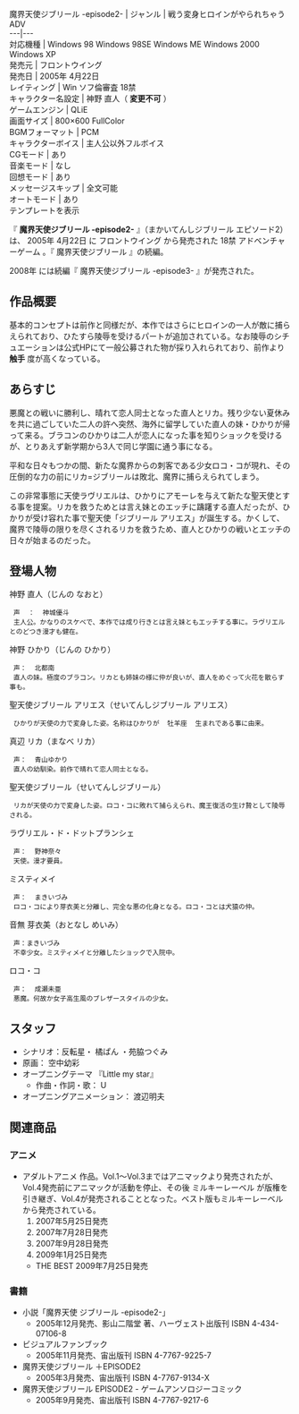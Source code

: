 魔界天使ジブリール -episode2-  |  ジャンル  |  戦う変身ヒロインがやられちゃう  ADV   
---|---  
対応機種  |  Windows 98  Windows 98SE  Windows ME  Windows 2000  Windows XP   
発売元  |  フロントウイング   
発売日  |  2005年  4月22日   
レイティング  |  Win ソフ倫審査 18禁   
キャラクター名設定  |  神野 直人（ **変更不可** ）   
ゲームエンジン  |  QLiE     
画面サイズ  |  800×600 FullColor   
BGMフォーマット  |  PCM   
キャラクターボイス  |  主人公以外フルボイス   
CGモード  |  あり   
音楽モード  |  なし   
回想モード  |  あり   
メッセージスキップ  |  全文可能   
オートモード  |  あり   
テンプレートを表示  
  
『 **魔界天使ジブリール -episode2-** 』（まかいてんしジブリール エピソード2）は、  2005年  4月22日  に  フロントウイング
から発売された  18禁  アドベンチャーゲーム  。『  魔界天使ジブリール  』の続編。

2008年  には続編『  魔界天使ジブリール -episode3-  』が発売された。

##  作品概要  

基本的コンセプトは前作と同様だが、本作ではさらにヒロインの一人が敵に捕らえられており、ひたすら陵辱を受けるパートが追加されている。なお陵辱のシチュエーションは公式HPにて一般公募された物が採り入れられており、前作より
**触手** 度が高くなっている。

##  あらすじ  

悪魔との戦いに勝利し、晴れて恋人同士となった直人とリカ。残り少ない夏休みを共に過ごしていた二人の許へ突然、海外に留学していた直人の妹・ひかりが帰って来る。ブラコンのひかりは二人が恋人になった事を知りショックを受けるが、とりあえず新学期から3人で同じ学園に通う事になる。

平和な日々もつかの間、新たな魔界からの刺客である少女ロコ・コが現れ、その圧倒的な力の前にリカ=ジブリールは敗北、魔界に捕らえられてしまう。

この非常事態に天使ラヴリエルは、ひかりにアモーレを与えて新たな聖天使とする事を提案。リカを救うためとは言え妹とのエッチに躊躇する直人だったが、ひかりが受け容れた事で聖天使「ジブリール
アリエス」が誕生する。かくして、魔界で陵辱の限りを尽くされるリカを救うため、直人とひかりの戦いとエッチの日々が始まるのだった。

##  登場人物  

神野 直人（じんの なおと）

     声  ：  神城優斗 
     主人公。かなりのスケベで、本作では成り行きとは言え妹ともエッチする事に。ラヴリエルとのどつき漫才も健在。 
神野 ひかり（じんの ひかり）

     声：  北都南 
     直人の妹。極度のブラコン。リカとも姉妹の様に仲が良いが、直人をめぐって火花を散らす事も。 

聖天使ジブリール アリエス（せいてんしジブリール アリエス）

     ひかりが天使の力で変身した姿。名称はひかりが  牡羊座  生まれである事に由来。 

真辺 リカ（まなべ リカ）

     声：  青山ゆかり 
     直人の幼馴染。前作で晴れて恋人同士となる。 

聖天使ジブリール（せいてんしジブリール）

     リカが天使の力で変身した姿。ロコ・コに敗れて捕らえられ、魔王復活の生け贄として陵辱される。 

ラヴリエル・ド・ドットプランシェ

     声：  野神奈々 
     天使。漫才要員。 
ミスティメイ

     声：  まきいづみ 
     ロコ・コにより芽衣美と分離し、完全な悪の化身となる。ロコ・コとは犬猿の仲。 
音無 芽衣美（おとなし めいみ）

     声：まきいづみ 
     不幸少女。ミスティメイと分離したショックで入院中。 
ロコ・コ

     声：  成瀬未亜 
     悪魔。何故か女子高生風のブレザースタイルの少女。 

##  スタッフ  

  * シナリオ：反転星・  橘ぱん  ・苑脇つぐみ 
  * 原画：  空中幼彩 
  * オープニングテーマ 『Little my star』 
    * 作曲・作詞・歌：  U 
  * オープニングアニメーション：  渡辺明夫 

##  関連商品  

###  アニメ  

  * アダルトアニメ  作品。Vol.1〜Vol.3まではアニマックより発売されたが、Vol.4発売前にアニマックが活動を停止、その後  ミルキーレーベル  が版権を引き継ぎ、Vol.4が発売されることとなった。ベスト版もミルキーレーベルから発売されている。 
    1. 2007年5月25日発売 
    2. 2007年7月28日発売 
    3. 2007年9月28日発売 
    4. 2009年1月25日発売 
    * THE BEST 2009年7月25日発売 

###  書籍  

  * 小説「魔界天使 ジブリール -episode2-」 
    * 2005年12月発売、影山二階堂 著、ハーヴェスト出版刊  ISBN 4-434-07106-8 
  * ビジュアルファンブック 
    * 2005年11月発売、宙出版刊  ISBN 4-7767-9225-7 
  * 魔界天使ジブリール ＋EPISODE2 
    * 2005年3月発売、宙出版刊  ISBN 4-7767-9134-X 
  * 魔界天使ジブリール EPISODE2 - ゲームアンソロジーコミック 
    * 2005年9月発売、宙出版刊  ISBN 4-7767-9217-6 

